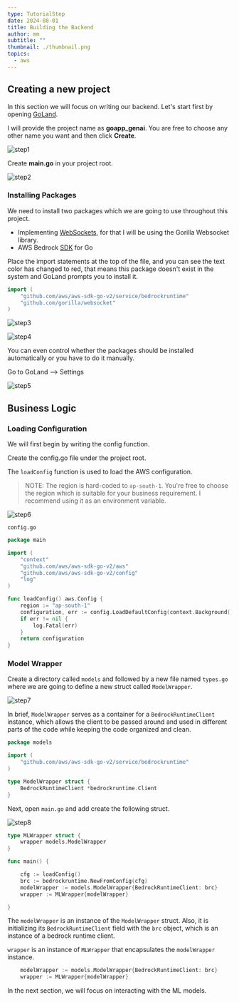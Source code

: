 ```yaml
---
type: TutorialStep
date: 2024-08-01
title: Building the Backend
author: mm
subtitle: ""
thumbnail: ./thumbnail.png
topics:
  - aws
---
```


## Creating a new project

In this section we will focus on writing our backend. Let's start first by opening [GoLand](https://www.jetbrains.com/go/).

I will provide the project name as **goapp_genai**. You are free to choose any other name you want and then click **Create**.

![step1](./images/step1.png)

Create **main.go** in your project root.

![step2](./images/step2.png)

### Installing Packages

We need to install two packages which we are going to use throughout this project.

- Implementing [WebSockets](https://en.wikipedia.org/wiki/WebSocket), for that I will be using the Gorilla Websocket library.
- AWS Bedrock [SDK](https://docs.aws.amazon.com/bedrock/latest/APIReference/welcome.html) for Go

Place the import statements at the top of the file, and you can see the text color has changed to red, that means this package doesn't exist in the system and GoLand prompts you to install it.

```go
import (
	"github.com/aws/aws-sdk-go-v2/service/bedrockruntime"
	"github.com/gorilla/websocket"
)
```

![step3](./images/step3.png)

![step4](./images/step4.png)

You can even control whether the packages should be installed automatically or you have to do it manually.

Go to GoLand --> Settings

![step5](./images/step5.png)

## Business Logic

### Loading Configuration

We will first begin by writing the config function.

Create the config.go file under the project root.

The `loadConfig` function is used to load the AWS configuration.

> NOTE: The region is hard-coded to `ap-south-1`. You're free to choose the region which is suitable for your business requirement. I recommend using it as an environment variable.

![step6](./images/step6.png)

`config.go`

```go
package main

import (
	"context"
	"github.com/aws/aws-sdk-go-v2/aws"
	"github.com/aws/aws-sdk-go-v2/config"
	"log"
)

func loadConfig() aws.Config {
	region := "ap-south-1"
	configuration, err := config.LoadDefaultConfig(context.Background(), config.WithRegion(region))
	if err != nil {
		log.Fatal(err)
	}
	return configuration
}
```

### Model Wrapper

Create a directory called `models` and followed by a new file named `types.go` where we are going to define a new struct called `ModelWrapper`.

![step7](./images/step7.png)

In brief, `ModelWrapper` serves as a container for a `BedrockRuntimeClient` instance, which allows the client to be passed around and used in different parts of the code while keeping the code organized and clean.

```go
package models

import (
	"github.com/aws/aws-sdk-go-v2/service/bedrockruntime"
)

type ModelWrapper struct {
	BedrockRuntimeClient *bedrockruntime.Client
}
```

Next, open `main.go` and add create the following struct.

![step8](./images/step8.png)

```go
type MLWrapper struct {
	wrapper models.ModelWrapper
}

func main() {

	cfg := loadConfig()
	brc := bedrockruntime.NewFromConfig(cfg)
	modelWrapper := models.ModelWrapper{BedrockRuntimeClient: brc}
	wrapper := MLWrapper{modelWrapper}

}
```

The `modelWrapper` is an instance of the `ModelWrapper` struct. Also, it is initializing its `BedrockRuntimeClient` field with the `brc` object, which is an instance of a bedrock runtime client.

`wrapper` is an instance of `MLWrapper` that encapsulates the `modelWrapper` instance.

```go
	modelWrapper := models.ModelWrapper{BedrockRuntimeClient: brc}
	wrapper := MLWrapper{modelWrapper}
```

In the next section, we will focus on interacting with the ML models.
